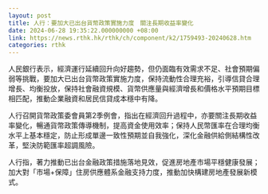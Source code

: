 ```yaml
---
layout: post
title: 人行：要加大已出台貨幣政策實施力度　關注長期收益率變化
date: 2024-06-28 19:35:22.000000000 +08:00
link: https://news.rthk.hk/rthk/ch/component/k2/1759493-20240628.htm
categories: rthk
---
```


人民銀行表示，經濟運行延續回升向好趨勢，但仍面臨有效需求不足、社會預期偏弱等挑戰，要加大已出台貨幣政策實施力度，保持流動性合理充裕，引導信貸合理增長、均衡投放，保持社會融資規模、貨幣供應量與經濟增長和價格水平預期目標相匹配，推動企業融資和居民信貸成本穩中有降。

人行召開貨幣政策委會員第2季例會，指出在經濟回升過程中，亦要關注長期收益率變化，暢通貨幣政策傳導機制，提高資金使用效率；保持人民幣匯率在合理均衡水平上基本穩定，防止形成單邊一致性預期並自我強化，深化金融供給側結構性改革，堅決防範匯率超調風險。

人行指，著力推動已出台金融政策措施落地見效，促進房地產市場平穩健康發展；加大對「市場+保障」住房供應體系金融支持力度，推動加快構建房地產發展新模式。
